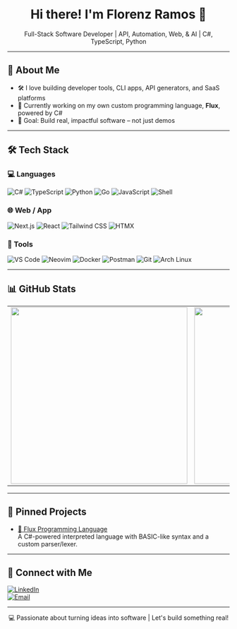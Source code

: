 <h1 align="center">Hi there! I'm Florenz Ramos 👋</h1>
<p align="center">
  Full-Stack Software Developer | API, Automation, Web, & AI | C#, TypeScript, Python
</p>

---

## 🧠 About Me
 
- 🛠️ I love building developer tools, CLI apps, API generators, and SaaS platforms  
- 🚀 Currently working on my own custom programming language, **Flux**, powered by C#  
- 🎯 Goal: Build real, impactful software – not just demos

---

## 🛠️ Tech Stack

### 💻 Languages  
![C#](https://img.shields.io/badge/CSharp-239120?style=flat&logo=csharp&logoColor=white)
![TypeScript](https://img.shields.io/badge/TypeScript-3178C6?style=flat&logo=typescript&logoColor=white)
![Python](https://img.shields.io/badge/Python-3776AB?style=flat&logo=python&logoColor=white)
![Go](https://img.shields.io/badge/Go-00ADD8?style=flat&logo=go&logoColor=white)
![JavaScript](https://img.shields.io/badge/JavaScript-F7DF1E?style=flat&logo=javascript&logoColor=black)
![Shell](https://img.shields.io/badge/Shell-89e051?style=flat&logo=gnu-bash&logoColor=black)

### 🌐 Web / App
![Next.js](https://img.shields.io/badge/Next.js-000000?style=flat&logo=nextdotjs&logoColor=white)
![React](https://img.shields.io/badge/React-61DAFB?style=flat&logo=react&logoColor=black)
![Tailwind CSS](https://img.shields.io/badge/Tailwind_CSS-38B2AC?style=flat&logo=tailwind-css&logoColor=white)
![HTMX](https://img.shields.io/badge/HTMX-4169E1?style=flat)

### 🧰 Tools  
![VS Code](https://img.shields.io/badge/VS%20Code-007ACC?style=flat&logo=visual-studio-code&logoColor=white)
![Neovim](https://img.shields.io/badge/Neovim-57A143?style=flat&logo=neovim&logoColor=white)
![Docker](https://img.shields.io/badge/Docker-2496ED?style=flat&logo=docker&logoColor=white)
![Postman](https://img.shields.io/badge/Postman-FF6C37?style=flat&logo=postman&logoColor=white)
![Git](https://img.shields.io/badge/Git-F05032?style=flat&logo=git&logoColor=white)
![Arch Linux](https://img.shields.io/badge/Arch_Linux-1793D1?style=flat&logo=arch-linux&logoColor=white)

---

## 📊 GitHub Stats

<table>
  <tr>
    <td><img src="https://github-profile-summary-cards.vercel.app/api/cards/stats?username=florenz-ramos&theme=radical" width="400"/></td>
    <td><img src="https://github-profile-summary-cards.vercel.app/api/cards/most-commit-language?username=florenz-ramos&theme=radical" width="400"/></td>
  </tr>
</table>

---

## 📌 Pinned Projects

- [🔧 Flux Programming Language](https://github.com/florenz-ramos/flux)  
A C#-powered interpreted language with BASIC-like syntax and a custom parser/lexer.

<!--- [🧱 ASP.NET API Generator Tool](https://github.com/FlorenzRamos/api-generator)  
Tool that generates clean .NET Core Web APIs from schema files.

- [🎮 Cat Catches Mouse Game](https://github.com/FlorenzRamos/cat-catches-mouse)  
Fun browser game built with React + Next.js.

-->

---

## 🔗 Connect with Me

[![LinkedIn](https://img.shields.io/badge/LinkedIn-blue?style=flat&logo=linkedin&logoColor=white)](https://linkedin.com/in/florenzramos20)  
[![Email](https://img.shields.io/badge/Email-D14836?style=flat&logo=gmail&logoColor=white)](mailto:florenzramos20@gmail.com)

---

<p align="center">
  💻 Passionate about turning ideas into software | Let's build something real!
</p>
